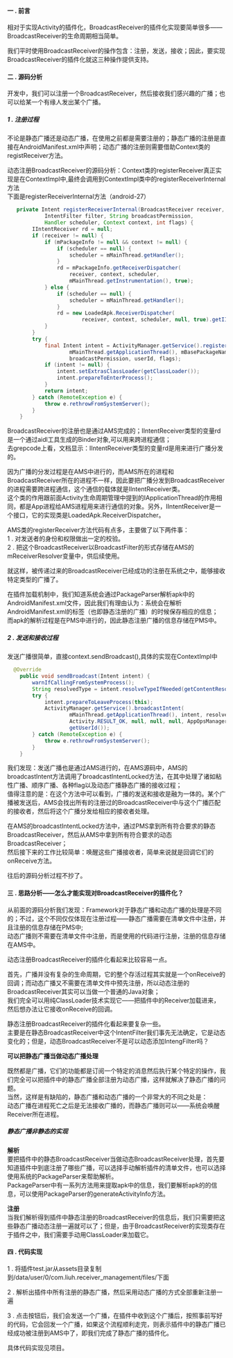 #### 一 . 前言
相对于实现Activity的插件化，BroadcastReceiver的插件化实现要简单很多——BroadcastReceiver的生命周期相当简单。<br>

我们平时使用BroadcastReceiver的操作包含：注册，发送，接收；因此，要实现BroadcastReceiver的插件化就这三种操作提供支持。<br>

#### 二 . 源码分析
开发中，我们可以注册一个BroadcastReceiver，然后接收我们感兴趣的广播；也可以给某一个有缘人发出某个广播。<br>

##### 1 . 注册过程
不论是静态广播还是动态广播，在使用之前都是需要注册的；静态广播的注册是直接在AndroidManifest.xml中声明；动态广播的注册则需要借助Context类的registReceiver方法。<br>

动态注册BroadcastReceiver的源码分析：Context类的registerReceiver真正实现是在ContextImpl中,最终会调用到ContextImpl类中的registerReceiverInternal方法<br>
下面是registerReceiverInternal方法（android-27）
```java
   private Intent registerReceiverInternal(BroadcastReceiver receiver, int userId,
            IntentFilter filter, String broadcastPermission,
            Handler scheduler, Context context, int flags) {
        IIntentReceiver rd = null;
        if (receiver != null) {
            if (mPackageInfo != null && context != null) {
                if (scheduler == null) {
                    scheduler = mMainThread.getHandler();
                }
                rd = mPackageInfo.getReceiverDispatcher(
                    receiver, context, scheduler,
                    mMainThread.getInstrumentation(), true);
            } else {
                if (scheduler == null) {
                    scheduler = mMainThread.getHandler();
                }
                rd = new LoadedApk.ReceiverDispatcher(
                        receiver, context, scheduler, null, true).getIIntentReceiver();
            }
        }
        try {
            final Intent intent = ActivityManager.getService().registerReceiver(
                    mMainThread.getApplicationThread(), mBasePackageName, rd, filter,
                    broadcastPermission, userId, flags);
            if (intent != null) {
                intent.setExtrasClassLoader(getClassLoader());
                intent.prepareToEnterProcess();
            }
            return intent;
        } catch (RemoteException e) {
            throw e.rethrowFromSystemServer();
        }
    }
```
BroadcastReceiver的注册也是通过AMS完成的；IIntentReceiver类型的变量rd是一个通过aidl工具生成的Binder对象,可以用来跨进程通信；<br>
去grepcode上看，文档显示：IIntentReceiver类型的变量rd是用来进行广播分发的。<br>

因为广播的分发过程是在AMS中进行的，而AMS所在的进程和BroadcastReceiver所在的进程不一样，因此要把广播分发到BroadcastReceiver的进程需要跨进程通信，这个通信的载体就是IIntentReceiver类。<br>
这个类的作用跟前面Activity生命周期管理中提到的IApplicationThread的作用相同，都是App进程给AMS进程用来进行通信的对象。另外，IIntentReceiver是一个接口，它的实现类是LoadedApk.ReceiverDispatcher。<br>

AMS类的registerReceiver方法代码有点多，主要做了以下两件事：<br>
1 . 对发送者的身份和权限做出一定的校验。<br>
2 . 把这个BroadcastReceiver以BroadcastFilter的形式存储在AMS的mReceiverResolver变量中，供后续使用。<br>

就这样，被传递过来的BroadcastReceiver已经成功的注册在系统之中，能够接收特定类型的广播了。<br>

在插件加载机制中，我们知道系统会通过PackageParser解析apk中的AndroidManifest.xml文件，因此我们有理由认为：系统会在解析AndroidManifest.xml的<receiver>标签（也即静态注册的广播）的时候保存相应的信息；<br>
而apk的解析过程是在PMS中进行的，因此静态注册广播的信息存储在PMS中。

##### 2 . 发送和接收过程
 发送广播很简单，直接context.sendBroadcast(),具体的实现在ContextImpl中
 ```java
   @Override
     public void sendBroadcast(Intent intent) {
         warnIfCallingFromSystemProcess();
         String resolvedType = intent.resolveTypeIfNeeded(getContentResolver());
         try {
             intent.prepareToLeaveProcess(this);
             ActivityManager.getService().broadcastIntent(
                     mMainThread.getApplicationThread(), intent, resolvedType, null,
                     Activity.RESULT_OK, null, null, null, AppOpsManager.OP_NONE, null, false, false,
                     getUserId());
         } catch (RemoteException e) {
             throw e.rethrowFromSystemServer();
         }
     }
 ```
 我们发现：发送广播也是通过AMS进行的，在AMS源码中，AMS的broadcastIntent方法调用了broadcastIntentLocked方法，在其中处理了诸如粘性广播、顺序广播、各种flag以及动态广播静态广播的接收过程；<br>
 值得注意的是：在这个方法中可以看到，广播的发送和接收是融为一体的。某个广播被发送后，AMS会找出所有的注册过的BroadcastReceiver中与这个广播匹配的接收者，然后将这个广播分发给相应的接收者处理。<br>
 
 在AMS的broadcastIntentLocked方法中，通过PMS拿到所有符合要求的静态BroadcastReceiver，然后从AMS中拿到所有符合要求的动态BroadcastReceiver；<br>
 然后接下来的工作比较简单：唤醒这些广播接收者，简单来说就是回调它们的onReceive方法。<br>
 
 往后的源码分析过程不抄了。
 
 #### 三 . 思路分析——怎么才能实现对BroadcastReceiver的插件化？
 从前面的源码分析我们发现：Framework对于静态广播和动态广播的处理是不同的；不过，这个不同仅仅体现在注册过程——静态广播需要在清单文件中注册，并且注册的信息存储在PMS中;<br>
 动态广播则不需要在清单文件中注册，而是使用的代码进行注册，注册的信息存储在AMS中。<br>
 
 动态注册BroadcastReceiver的插件化看起来比较容易一点。<br>
 
 首先，广播并没有复杂的生命周期，它的整个存活过程其实就是一个onReceive的回调；而动态广播又不需要在清单文件中预先注册，所以动态注册的BroadcastReceiver其实可以当做一个普通的Java对象；<br>
 我们完全可以用纯ClassLoader技术实现它——把插件中的Receiver加载进来，然后想办法让它接收onReceive的回调。<br>
 
 静态注册BroadcastReceiver的插件化看起来要复杂一些。<br>
 主要是在静态BroadcastReceiver中这个IntentFilter我们事先无法确定，它是动态变化的；但是，动态BroadcastReceiver不是可以动态添加IntengFilter吗？<br>
 
 **可以把静态广播当做动态广播处理**
 
 既然都是广播，它们的功能都是订阅一个特定的消息然后执行某个特定的操作，我们完全可以把插件中的静态广播全部注册为动态广播，这样就解决了静态广播的问题。<br>
 当然，这样是有缺陷的，静态广播和动态广播的一个非常大的不同之处是：<br>
 动态广播在进程死亡之后是无法接收广播的，而静态广播则可以——系统会唤醒Receiver所在进程。<br>
 
 ##### 静态广播非静态的实现
 
 **解析**<br>
 要把插件中的静态BroadcastReceiver当做动态BroadcastReceiver处理，首先要知道插件中到底注册了哪些广播，可以选择手动解析插件的清单文件，也可以选择使用系统的PackageParser来帮助解析。<br>
 PackageParser中有一系列方法用来提取apk中的信息，我们要解析apk的<receiver>的信息，可以使用PackageParser的generateActivityInfo方法。
 
 **注册**<br>
 当我们解析得到插件中静态注册的BroadcastReceiver的信息后，我们只需要把这些静态广播动态注册一遍就可以了；但是，由于BroadcastReceiver的实现类存在于插件之中，我们需要手动用ClassLoader来加载它。<br>
 
 #### 四 . 代码实现
 1 . 将插件test.jar从assets目录复制到/data/user/0/com.liuh.receiver_management/files/下面<br>
 
 2 . 解析出插件中所有注册的静态广播，然后采用动态广播的方式全部重新注册一遍<br>
 
 3 . 点击按钮后，我们会发送一个广播，在插件中收到这个广播后，按照事前写好的代码，它会回发一个广播，如果这个流程顺利走完，则表示插件中的静态广播已经成功被注册到AMS中了，即我们完成了静态广播的插件化。<br>
 
 具体代码实现见项目。
 
 
 
 
 
 
 
 
 
 
 
 
 
 

 
